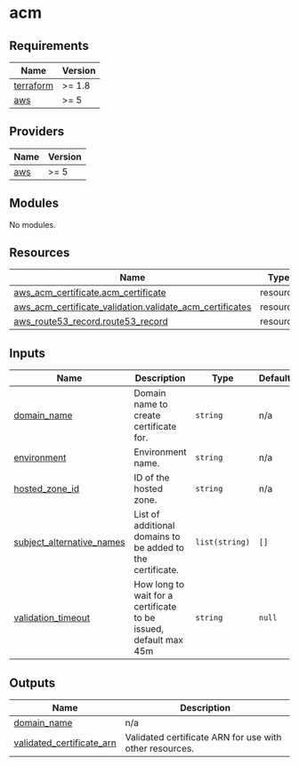 # acm

<!-- BEGIN_TF_DOCS -->
## Requirements

| Name | Version |
|------|---------|
| <a name="requirement_terraform"></a> [terraform](#requirement\_terraform) | >= 1.8 |
| <a name="requirement_aws"></a> [aws](#requirement\_aws) | >= 5 |

## Providers

| Name | Version |
|------|---------|
| <a name="provider_aws"></a> [aws](#provider\_aws) | >= 5 |

## Modules

No modules.

## Resources

| Name | Type |
|------|------|
| [aws_acm_certificate.acm_certificate](https://registry.terraform.io/providers/hashicorp/aws/latest/docs/resources/acm_certificate) | resource |
| [aws_acm_certificate_validation.validate_acm_certificates](https://registry.terraform.io/providers/hashicorp/aws/latest/docs/resources/acm_certificate_validation) | resource |
| [aws_route53_record.route53_record](https://registry.terraform.io/providers/hashicorp/aws/latest/docs/resources/route53_record) | resource |

## Inputs

| Name | Description | Type | Default | Required |
|------|-------------|------|---------|:--------:|
| <a name="input_domain_name"></a> [domain\_name](#input\_domain\_name) | Domain name to create certificate for. | `string` | n/a | yes |
| <a name="input_environment"></a> [environment](#input\_environment) | Environment name. | `string` | n/a | yes |
| <a name="input_hosted_zone_id"></a> [hosted\_zone\_id](#input\_hosted\_zone\_id) | ID of the hosted zone. | `string` | n/a | yes |
| <a name="input_subject_alternative_names"></a> [subject\_alternative\_names](#input\_subject\_alternative\_names) | List of additional domains to be added to the certificate. | `list(string)` | `[]` | no |
| <a name="input_validation_timeout"></a> [validation\_timeout](#input\_validation\_timeout) | How long to wait for a certificate to be issued, default max 45m | `string` | `null` | no |

## Outputs

| Name | Description |
|------|-------------|
| <a name="output_domain_name"></a> [domain\_name](#output\_domain\_name) | n/a |
| <a name="output_validated_certificate_arn"></a> [validated\_certificate\_arn](#output\_validated\_certificate\_arn) | Validated certificate ARN for use with other resources. |
<!-- END_TF_DOCS -->
